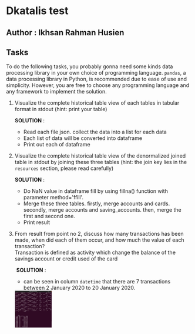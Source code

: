 # Dkatalis test

## Author : Ikhsan Rahman Husien

## Tasks

To do the following tasks, you probably gonna need some kinds data processing library in your own choice of programming language.
`pandas`, a data processing library in Python, is recommended due to ease of use and simplicity. However, you are free to choose
any programming language and any framework to implement the solution.

1. Visualize the complete historical table view of each tables in tabular format in stdout (hint: print your table)

   **SOLUTION** :
      - Read each file json. collect the data into a list for each data
      - Each list of data will be converted into dataframe
      - Print out each of dataframe

2. Visualize the complete historical table view of the denormalized joined table in stdout by joining these three tables (hint: the join key lies in the `resources` section, please read carefully)

   **SOLUTION** :

    - Do NaN value in dataframe fill by using fillna() function with parameter method='ffill'.
    - Merge these three tables. firstly, merge accounts and cards. secondly, merge accounts and saving_accounts. then, merge the first and second one.
    - Print result

3. From result from point no 2, discuss how many transactions has been made, when did each of them occur, and how much the value of each transaction?  
   Transaction is defined as activity which change the balance of the savings account or credit used of the card

   ​	**SOLUTION** :

    - can be seen in column `datetime` that there are 7 transactions between 2 January 2020 to 20 January 2020.
    <img src="result.png" alt="" style="height: 100px; width:100px;"/>